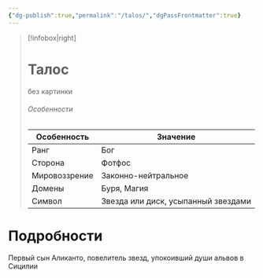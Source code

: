```yaml
---
{"dg-publish":true,"permalink":"/talos/","dgPassFrontmatter":true}
---
```


> [!infobox|right]
> # Талос
> без картинки
> ###### Особенности
> | Особенность | Значение |
> | ---- | ---- |
> | Ранг |Бог |
> | Сторона | Фотфос|
> | Мировоззрение | Законно-нейтральное |
> | Домены |Буря, Магия|
> |Символ| Звезда или диск, усыпанный звездами|

# Подробности

Первый сын Аликанто, повелитель звезд, упокоивший души альвов в Сицилии